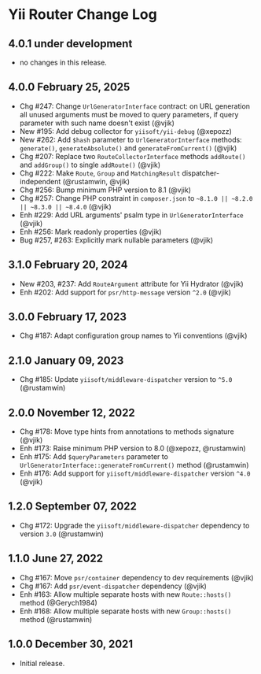 # Yii Router Change Log

## 4.0.1 under development

- no changes in this release.

## 4.0.0 February 25, 2025

- Сhg #247: Change `UrlGeneratorInterface` contract: on URL generation all unused arguments must be moved to query
  parameters, if query parameter with such name doesn't exist (@vjik)
- New #195: Add debug collector for `yiisoft/yii-debug` (@xepozz)
- New #262: Add `$hash` parameter to `UrlGeneratorInterface` methods: `generate()`, `generateAbsolute()` and
  `generateFromCurrent()` (@vjik)
- Chg #207: Replace two `RouteCollectorInterface` methods `addRoute()` and `addGroup()` to single `addRoute()` (@vjik)
- Chg #222: Make `Route`, `Group` and `MatchingResult` dispatcher-independent (@rustamwin, @vjik)
- Chg #256: Bump minimum PHP version to 8.1 (@vjik)
- Chg #257: Change PHP constraint in `composer.json` to `~8.1.0 || ~8.2.0 || ~8.3.0 || ~8.4.0` (@vjik)
- Enh #229: Add URL arguments' psalm type in `UrlGeneratorInterface` (@vjik)
- Enh #256: Mark readonly properties (@vjik)
- Bug #257, #263: Explicitly mark nullable parameters (@vjik)

## 3.1.0 February 20, 2024

- New #203, #237: Add `RouteArgument` attribute for Yii Hydrator (@vjik)
- Enh #202: Add support for `psr/http-message` version `^2.0` (@vjik)

## 3.0.0 February 17, 2023

- Chg #187: Adapt configuration group names to Yii conventions (@vjik)

## 2.1.0 January 09, 2023

- Chg #185: Update `yiisoft/middleware-dispatcher` version to `^5.0` (@rustamwin)

## 2.0.0 November 12, 2022

- Chg #178: Move type hints from annotations to methods signature (@vjik)
- Enh #173: Raise minimum PHP version to 8.0 (@xepozz, @rustamwin)
- Enh #175: Add `$queryParameters` parameter to `UrlGeneratorInterface::generateFromCurrent()` method (@rustamwin)
- Enh #176: Add support for `yiisoft/middleware-dispatcher` version `^4.0` (@vjik)

## 1.2.0 September 07, 2022

- Chg #172: Upgrade the `yiisoft/middleware-dispatcher` dependency to version `3.0` (@rustamwin)

## 1.1.0 June 27, 2022

- Chg #167: Move `psr/container` dependency to dev requirements (@vjik)
- Chg #167: Add `psr/event-dispatcher` dependency (@vjik)
- Enh #163: Allow multiple separate hosts with new `Route::hosts()` method (@Gerych1984)
- Enh #168: Allow multiple separate hosts with new `Group::hosts()` method (@rustamwin)

## 1.0.0 December 30, 2021

- Initial release.
